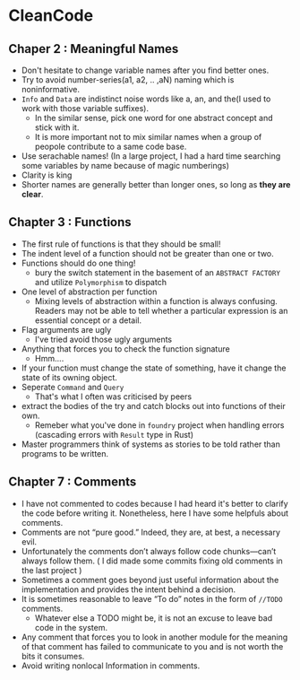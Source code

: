 # CleanCode
## Chaper 2 : Meaningful Names
- Don't hesitate to change variable names after you find better ones.
- Try to avoid number-series(a1, a2, .. ,aN) naming which is noninformative.
- `Info` and `Data` are indistinct noise words like a, an, and the(I used to work with those variable suffixes).
  - In the similar sense, pick one word for one abstract concept and stick with it.
  - It is more important not to mix similar names when a group of peopole contribute to a same code base.
- Use serachable names! (In a large project, I had a hard time searching some variables by name because of magic numberings)
- Clarity is king
- Shorter names are generally better than longer ones, so long as **they are clear**.

## Chapter 3 : Functions
- The first rule of functions is that they should be small!
- The indent level of a function should not be greater than one or two.
- Functions should do one thing!
  - bury the switch statement in the basement of an `ABSTRACT FACTORY` and utilize `Polymorphism` to dispatch
- One level of abstraction per function
  - Mixing levels of abstraction within a function is always confusing. Readers may not be able to tell whether a particular expression is an essential concept or a detail.
- Flag arguments are ugly
  - I've tried avoid those ugly arguments
- Anything that forces you to check the function signature
  - Hmm....
- If your function must change the state of something, have it change the state of its owning object.
- Seperate `Command` and `Query`
  - That's what I often was criticised by peers
- extract the bodies of the try and catch blocks out into functions of their own.
  - Remeber what you've done in `foundry` project when handling errors (cascading errors with `Result` type in Rust)
- Master programmers think of systems as stories to be told rather than programs to be written.

## Chapter 7 : Comments
- I have not commented to codes because I had heard it's better to clarify the code before writing it. Nonetheless, here I have some helpfuls about comments.
- Comments are not “pure good.” Indeed, they are, at best, a necessary evil.
- Unfortunately the comments don’t always follow code chunks—can’t always follow them. ( I did made some commits fixing old comments in the last project )
- Sometimes a comment goes beyond just useful information about the implementation and provides the intent behind a decision.
- It is sometimes reasonable to leave “To do” notes in the form of `//TODO` comments.
  - Whatever else a TODO might be, it is not an excuse to leave bad code in the system.
- Any comment that forces you to look in another module for the meaning of that comment has failed to communicate to you and is not worth the bits it consumes.
- Avoid writing nonlocal Information in comments.